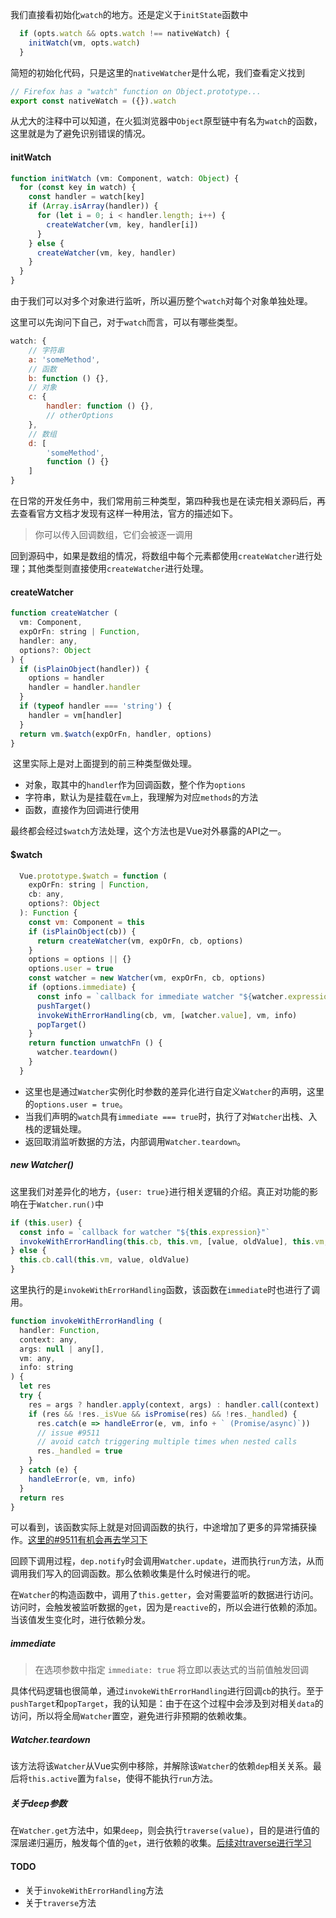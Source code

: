 我们直接看初始化`watch`的地方。还是定义于`initState`函数中

```javascript
  if (opts.watch && opts.watch !== nativeWatch) {
    initWatch(vm, opts.watch)
  }
```

​		简短的初始化代码，只是这里的`nativeWatcher`是什么呢，我们查看定义找到

```javascript
// Firefox has a "watch" function on Object.prototype...
export const nativeWatch = ({}).watch
```

​		从尤大的注释中可以知道，在火狐浏览器中`Object`原型链中有名为`watch`的函数，这里就是为了避免识别错误的情况。

#### initWatch

```javascript
function initWatch (vm: Component, watch: Object) {
  for (const key in watch) {
    const handler = watch[key]
    if (Array.isArray(handler)) {
      for (let i = 0; i < handler.length; i++) {
        createWatcher(vm, key, handler[i])
      }
    } else {
      createWatcher(vm, key, handler)
    }
  }
}
```

​		由于我们可以对多个对象进行监听，所以遍历整个`watch`对每个对象单独处理。

​		这里可以先询问下自己，对于`watch`而言，可以有哪些类型。

```javascript
watch: {
	// 字符串 
	a: 'someMethod',
	// 函数
	b: function () {},
	// 对象
	c: {
		handler: function () {},
		// otherOptions
	},
	// 数组
	d: [
		'someMethod',
		function () {}
	]
}
```

​		在日常的开发任务中，我们常用前三种类型，第四种我也是在读完相关源码后，再去查看官方文档才发现有这样一种用法，官方的描述如下。

> 你可以传入回调数组，它们会被逐一调用

​		回到源码中，如果是数组的情况，将数组中每个元素都使用`createWatcher`进行处理；其他类型则直接使用`createWatcher`进行处理。

#### createWatcher

```javascript
function createWatcher (
  vm: Component,
  expOrFn: string | Function,
  handler: any,
  options?: Object
) {
  if (isPlainObject(handler)) {
    options = handler
    handler = handler.handler
  }
  if (typeof handler === 'string') {
    handler = vm[handler]
  }
  return vm.$watch(expOrFn, handler, options)
}
```

​		这里实际上是对上面提到的前三种类型做处理。

- 对象，取其中的`handler`作为回调函数，整个作为`options`
- 字符串，默认为是挂载在`vm`上，我理解为对应`methods`的方法
- 函数，直接作为回调进行使用

​		最终都会经过`$watch`方法处理，这个方法也是Vue对外暴露的API之一。

#### $watch

```javascript
  Vue.prototype.$watch = function (
    expOrFn: string | Function,
    cb: any,
    options?: Object
  ): Function {
    const vm: Component = this
    if (isPlainObject(cb)) {
      return createWatcher(vm, expOrFn, cb, options)
    }
    options = options || {}
    options.user = true
    const watcher = new Watcher(vm, expOrFn, cb, options)
    if (options.immediate) {
      const info = `callback for immediate watcher "${watcher.expression}"`
      pushTarget()
      invokeWithErrorHandling(cb, vm, [watcher.value], vm, info)
      popTarget()
    }
    return function unwatchFn () {
      watcher.teardown()
    }
  }
```

- 这里也是通过`Watcher`实例化时参数的差异化进行自定义`Watcher`的声明，这里的`options.user = true`。
- 当我们声明的`watch`具有`immediate === true`时，执行了对`Watcher`出栈、入栈的逻辑处理。
- 返回取消监听数据的方法，内部调用`Watcher.teardown`。

##### new Watcher()

​		这里我们对差异化的地方，`{user: true}`进行相关逻辑的介绍。真正对功能的影响在于`Watcher.run()`中

```javascript
if (this.user) {
  const info = `callback for watcher "${this.expression}"`
  invokeWithErrorHandling(this.cb, this.vm, [value, oldValue], this.vm, info)
} else {
  this.cb.call(this.vm, value, oldValue)
}
```

​		这里执行的是`invokeWithErrorHandling`函数，该函数在`immediate`时也进行了调用。

```javascript
function invokeWithErrorHandling (
  handler: Function,
  context: any,
  args: null | any[],
  vm: any,
  info: string
) {
  let res
  try {
    res = args ? handler.apply(context, args) : handler.call(context)
    if (res && !res._isVue && isPromise(res) && !res._handled) {
      res.catch(e => handleError(e, vm, info + ` (Promise/async)`))
      // issue #9511
      // avoid catch triggering multiple times when nested calls
      res._handled = true
    }
  } catch (e) {
    handleError(e, vm, info)
  }
  return res
}
```

​		可以看到，该函数实际上就是对回调函数的执行，中途增加了更多的异常捕获操作。[这里的#9511有机会再去学习下](#TODO)

​		回顾下调用过程，`dep.notify`时会调用`Watcher.update`，进而执行`run`方法，从而调用我们写入的回调函数。那么依赖收集是什么时候进行的呢。

​		在`Watcher`的构造函数中，调用了`this.getter`，会对需要监听的数据进行访问。访问时，会触发被监听数据的`get`，因为是`reactive`的，所以会进行依赖的添加。当该值发生变化时，进行依赖分发。

##### immediate

> 在选项参数中指定 `immediate: true` 将立即以表达式的当前值触发回调

​		具体代码逻辑也很简单，通过`invokeWithErrorHandling`进行回调`cb`的执行。至于`pushTarget`和`popTarget`，我的认知是：由于在这个过程中会涉及到对相关`data`的访问，所以将全局`Watcher`置空，避免进行非预期的依赖收集。

##### Watcher.teardown

​		该方法将该`Watcher`从Vue实例中移除，并解除该`Watcher`的依赖`dep`相关关系。最后将`this.active`置为`false`，使得不能执行`run`方法。



##### 关于deep参数

​		在`Watcher.get`方法中，如果`deep`，则会执行`traverse(value)`，目的是进行值的深层递归遍历，触发每个值的`get`，进行依赖的收集。[后续对traverse进行学习](#TODO)



#### TODO

- 关于`invokeWithErrorHandling`方法
- 关于`traverse`方法